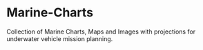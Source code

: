 # Marine-Charts
Collection of Marine Charts, Maps and Images with projections for underwater vehicle mission planning.

